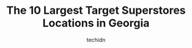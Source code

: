 ---
layout: ampstory
image: https://i0.wp.com/paketmu.com/wp-content/uploads/2023/06/target-0-in-georgia-1686365872.jpeg?resize=640,853
author: techidn
featured: false
description: Explore the diverse Target Superstore scene in Georgia, home to an incredible selection of 10 establishments catering to every taste. Whether youre in search of iconic favorites or undiscov
title: The 10 Largest Target Superstores Locations in Georgia
cover:
   title: The 10 Largest Target Superstores Locations in Georgia
   subtitle: RICKPATE
   background: https://paketmu.com/wp-content/uploads/2023/06/target-0-in-georgia-1686365872.jpeg

pages: 
 - layout: thirds
   top: <h1>#1 Target</h1>
   bottom: "<p>I ordered from this location yesterday. Bought a Nespresso machine and pods for $200 and change. Went to go pick up. Yes, it was raining - so they had people go to the do</p>"
   background: https://paketmu.com/wp-content/uploads/2023/06/target-1-in-georgia-1686365873.jpeg
   backgroundblur: true
 - layout: thirds
   top: <h1>#2 Target</h1>
   bottom: "<p>The store was totally disorganized. The shoe section was just jumbled boxes, and lets not even get started on the lingerie area. Up your pay and benefits for part-time w</p>"
   background: https://paketmu.com/wp-content/uploads/2023/06/target-2-in-georgia-1686365874.jpeg
   cta:
      link: https://paketmu.com/the-10-largest-target-superstores-locations-in-georgia/
      text: The 10 Largest Target Superstores Locations in Georgia
 - layout: thirds
   top: <h1>#3 Target</h1>
   bottom: "<p>We have always had good experiences at this store. Today was no exception. Employees are helpful and friendly. They were out of a few items, but they were stocking shelve</p>"
   background: https://paketmu.com/wp-content/uploads/2023/06/target-3-in-georgia-1686365875.jpeg
   cta:
      link: https://paketmu.com/the-10-largest-target-superstores-locations-in-georgia/
      text: The 10 Largest Target Superstores Locations in Georgia
 - layout: thirds
   top: <h1>#4 Target</h1>
   bottom: "<p>100 Perimeter Center Pl, Atlanta, GA 30346, United States</p>"
   background: https://images.unsplash.com/photo-1549241520-425e3dfc01cb?ixlib=rb-4.0.3&ixid=MnwxMjA3fDB8MHxwaG90by1wYWdlfHx8fGVufDB8fHx8&auto=format&fit=crop&w=640&h=853&q=80
   cta:
      link: https://paketmu.com/the-10-largest-target-superstores-locations-in-georgia/
      text: The 10 Largest Target Superstores Locations in Georgia
 - layout: thirds
   top: <h1>#5 Target</h1>
   bottom: "<p>375 18th St NW, Atlanta, GA 30363, United States</p>"
   background: https://images.unsplash.com/photo-1599422314077-f4dfdaa4cd09?ixlib=rb-4.0.3&ixid=MnwxMjA3fDB8MHxwaG90by1wYWdlfHx8fGVufDB8fHx8&auto=format&fit=crop&w=640&h=853&q=80
   cta:
      link: https://paketmu.com/the-10-largest-target-superstores-locations-in-georgia/
      text: The 10 Largest Target Superstores Locations in Georgia
 - layout: thirds
   top: <h1>#6 Target</h1>
   bottom: "<p>13055 GA-9 N, Milton, GA 30004, United States</p>"
   background: https://images.unsplash.com/photo-1564951434112-64d74cc2a2d7?ixlib=rb-4.0.3&ixid=MnwxMjA3fDB8MHxwaG90by1wYWdlfHx8fGVufDB8fHx8&auto=format&fit=crop&w=640&h=853&q=80
   cta:
      link: https://paketmu.com/the-10-largest-target-superstores-locations-in-georgia/
      text: The 10 Largest Target Superstores Locations in Georgia
 - layout: thirds
   top: <h1>#7 Target</h1>
   bottom: "<p>5950 State Bridge Rd, Johns Creek, GA 30097, United States</p>"
   background: https://images.unsplash.com/photo-1488554378835-f7acf46e6c98?ixlib=rb-4.0.3&ixid=MnwxMjA3fDB8MHxwaG90by1wYWdlfHx8fGVufDB8fHx8&auto=format&fit=crop&w=640&h=853&q=80
   cta:
      link: https://paketmu.com/the-10-largest-target-superstores-locations-in-georgia/
      text: The 10 Largest Target Superstores Locations in Georgia
 - layout: thirds
   middle: Continue reading...
   background: https://images.unsplash.com/photo-1602536052359-ef94c21c5948?ixlib=rb-4.0.3&ixid=MnwxMjA3fDB8MHxwaG90by1wYWdlfHx8fGVufDB8fHx8&auto=format&fit=crop&w=640&h=853&q=80
   cta:
      link: https://paketmu.com/the-10-largest-target-superstores-locations-in-georgia/
      text: The 10 Largest Target Superstores Locations in Georgia
      
---